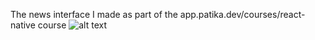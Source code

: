 
The news interface I made as part of the app.patika.dev/courses/react-native course
![alt text](https://github.com/ieavci/NewsApp/blob/master/WhatsApp%20G%C3%B6rsel%202023-01-01%20saat%2023.09.47.jpg)
